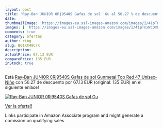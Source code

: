 ```yaml
---
layout: post
title: 'Ray-Ban JUNIOR 0Rj9540S Gafas de sol  Gu al 50.27 % de descuento'
date: 
thumbnailImage: 'https://images-eu.ssl-images-amazon.com/images/I/41pTnxWcDmL._SL200_.jpg'
images: [ 'https://images-eu.ssl-images-amazon.com/images/I/41pTnxWcDmL._SL200_.jpg' ]
comments: true
category: ofertas
author: ring
slug: B01KX48C7K
description:
actualPrice: 67.13 EUR
comparePrice: 135 EUR
inStock: true
---
```


Está [Ray-Ban JUNIOR 0Rj9540S Gafas de sol  Gunmetal Top Red  47 Unisex-Niño](https://www.amazon.es/dp/B01KX48C7K/?tag=tolees-21) con 50.27 de descuento por 67.13 EUR (original: 135 EUR) en el siguiente enlace!

[![Ray-Ban JUNIOR 0Rj9540S Gafas de sol  Gu](https://images-eu.ssl-images-amazon.com/images/I/41pTnxWcDmL._SL200_.jpg)](https://www.amazon.es/dp/B01KX48C7K/?tag=tolees-21)

[Ver la oferta!!](https://www.amazon.es/dp/B01KX48C7K/?tag=tolees-21)

Links participate in Amazon Associate program and might generate a comission on qualifying sales


